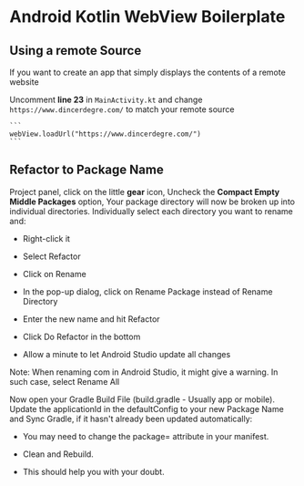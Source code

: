 # Android Kotlin WebView Boilerplate

## Using a remote Source

If you want to create an app that simply displays the contents of a remote website

Uncomment **line 23** in `MainActivity.kt` and change `https://www.dincerdegre.com/` to match your remote source

    ```
	webView.loadUrl("https://www.dincerdegre.com/")
	```

## Refactor to Package Name

Project panel, click on the little **gear** icon, Uncheck the **Compact Empty Middle Packages** option, Your package directory will now be broken up into individual directories. Individually select each directory you want to rename and:

* Right-click it

* Select Refactor

* Click on Rename

* In the pop-up dialog, click on Rename Package instead of Rename Directory

* Enter the new name and hit Refactor

* Click Do Refactor in the bottom

* Allow a minute to let Android Studio update all changes

Note: When renaming com in Android Studio, it might give a warning. In such case, select Rename All

Now open your Gradle Build File (build.gradle - Usually app or mobile). Update the applicationId in the defaultConfig to your new Package Name and Sync Gradle, if it hasn't already been updated automatically:

* You may need to change the package= attribute in your manifest.

* Clean and Rebuild.

* This should help you with your doubt. 